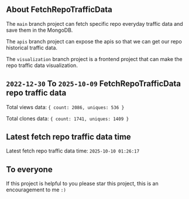 ## About FetchRepoTrafficData

The `main` branch project can fetch specific repo everyday traffic data and save them in the MongoDB.

The `apis` branch project can expose the apis so that we can get our repo historical traffic data.

The `visualization` branch project is a frontend project that can make the repo traffic data visualization.

## `2022-12-30` To `2025-10-09` FetchRepoTrafficData repo traffic data

Total views data: `{ count: 2086, uniques: 536 }`

Total clones data: `{ count: 1741, uniques: 1409 }`

## Latest fetch repo traffic data time

Latest fetch repo traffic data time: `2025-10-10 01:26:17`

## To everyone

If this project is helpful to you please star this project, this is an encouragement to me `:)`



